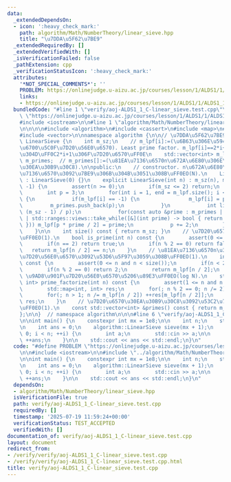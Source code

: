 ```yaml
---
data:
  _extendedDependsOn:
  - icon: ':heavy_check_mark:'
    path: algorithm/Math/NumberTheory/linear_sieve.hpp
    title: "\u7DDA\u5F62\u7BE9"
  _extendedRequiredBy: []
  _extendedVerifiedWith: []
  _isVerificationFailed: false
  _pathExtension: cpp
  _verificationStatusIcon: ':heavy_check_mark:'
  attributes:
    '*NOT_SPECIAL_COMMENTS*': ''
    PROBLEM: https://onlinejudge.u-aizu.ac.jp/courses/lesson/1/ALDS1/1/ALDS1_1_C
    links:
    - https://onlinejudge.u-aizu.ac.jp/courses/lesson/1/ALDS1/1/ALDS1_1_C
  bundledCode: "#line 1 \"verify/aoj-ALDS1_1_C-linear_sieve.test.cpp\"\n#define PROBLEM\
    \ \"https://onlinejudge.u-aizu.ac.jp/courses/lesson/1/ALDS1/1/ALDS1_1_C\"\n\n\
    #include <iostream>\n\n#line 1 \"algorithm/Math/NumberTheory/linear_sieve.hpp\"\
    \n\n\n\n#include <algorithm>\n#include <cassert>\n#include <map>\n#include <ranges>\n\
    #include <vector>\n\nnamespace algorithm {\n\n// \u7DDA\u5F62\u7BE9\uFF0E\nclass\
    \ LinearSieve {\n    int m_sz;\n    // m_lpf[i]:=(\u6B63\u306E\u5947\u65702*i+1\u306E\
    \u6700\u5C0F\u7D20\u56E0\u6570). Least prime factor. m_lpf[i]==2*i+1 \u306E\u3068\
    \u304D\uFF0C2*i+1\u306F\u7D20\u6570\uFF0E\n    std::vector<int> m_lpf;\n    std::vector<int>\
    \ m_primes;  // m_primes[]:=(\u81EA\u7136\u6570n\u672A\u6E80\u306E\u7D20\u6570\
    \u30EA\u30B9\u30C8).\n\npublic:\n    // constructor. n\u672A\u6E80\u306E\u81EA\
    \u7136\u6570\u3092\u7BE9\u306B\u304B\u3051\u308B\uFF0EO(N).\n    LinearSieve()\
    \ : LinearSieve(0) {}\n    explicit LinearSieve(int n) : m_sz(n), m_lpf(n / 2,\
    \ -1) {\n        assert(n >= 0);\n        if(m_sz <= 2) return;\n        m_primes.push_back(2);\n\
    \        int p = 3;\n        for(int i = 1, end = m_lpf.size(); i < end; ++i)\
    \ {\n            if(m_lpf[i] == -1) {\n                m_lpf[i] = p;\n       \
    \         m_primes.push_back(p);\n            }\n            int limit = std::min(m_lpf[i],\
    \ (m_sz - 1) / p);\n            for(const auto &prime : m_primes | std::ranges::views::drop(1)\
    \ | std::ranges::views::take_while([&](int prime) -> bool { return prime <= limit;\
    \ })) m_lpf[p * prime / 2] = prime;\n            p += 2;\n        }\n        m_primes.shrink_to_fit();\n\
    \    }\n\n    int size() const { return m_sz; }\n    // \u7D20\u6570\u5224\u5B9A\
    \uFF0EO(1).\n    bool is_prime(int n) const {\n        assert(0 <= n and n < size());\n\
    \        if(n == 2) return true;\n        if(n % 2 == 0) return false;\n     \
    \   return m_lpf[n / 2] == n;\n    }\n    // \u81EA\u7136\u6570n\u306E\u6700\u5C0F\
    \u7D20\u56E0\u6570\u3092\u53D6\u5F97\u3059\u308B\uFF0EO(1).\n    int lpf(int n)\
    \ const {\n        assert(0 <= n and n < size());\n        if(n < 2) return -1;\n\
    \        if(n % 2 == 0) return 2;\n        return m_lpf[n / 2];\n    }\n    //\
    \ \u9AD8\u901F\u7D20\u56E0\u6570\u5206\u89E3\uFF0EO(log N).\n    std::map<int,\
    \ int> prime_factorize(int n) const {\n        assert(1 <= n and n < size());\n\
    \        std::map<int, int> res;\n        for(; n % 2 == 0; n /= 2) ++res[2];\n\
    \        for(; n > 1; n /= m_lpf[n / 2]) ++res[m_lpf[n / 2]];\n        return\
    \ res;\n    }\n    // \u7D20\u6570\u30EA\u30B9\u30C8\u3092\u53C2\u7167\u3059\u308B\
    \uFF0EO(1).\n    const std::vector<int> &primes() const { return m_primes; }\n\
    };\n\n}  // namespace algorithm\n\n\n#line 6 \"verify/aoj-ALDS1_1_C-linear_sieve.test.cpp\"\
    \n\nint main() {\n    constexpr int mx = 1e8;\n\n    int n;\n    std::cin >> n;\n\
    \n    int ans = 0;\n    algorithm::LinearSieve sieve(mx + 1);\n    for(int i =\
    \ 0; i < n; ++i) {\n        int a;\n        std::cin >> a;\n\n        if(sieve.is_prime(a))\
    \ ++ans;\n    }\n\n    std::cout << ans << std::endl;\n}\n"
  code: "#define PROBLEM \"https://onlinejudge.u-aizu.ac.jp/courses/lesson/1/ALDS1/1/ALDS1_1_C\"\
    \n\n#include <iostream>\n\n#include \"../algorithm/Math/NumberTheory/linear_sieve.hpp\"\
    \n\nint main() {\n    constexpr int mx = 1e8;\n\n    int n;\n    std::cin >> n;\n\
    \n    int ans = 0;\n    algorithm::LinearSieve sieve(mx + 1);\n    for(int i =\
    \ 0; i < n; ++i) {\n        int a;\n        std::cin >> a;\n\n        if(sieve.is_prime(a))\
    \ ++ans;\n    }\n\n    std::cout << ans << std::endl;\n}\n"
  dependsOn:
  - algorithm/Math/NumberTheory/linear_sieve.hpp
  isVerificationFile: true
  path: verify/aoj-ALDS1_1_C-linear_sieve.test.cpp
  requiredBy: []
  timestamp: '2025-07-19 11:59:24+00:00'
  verificationStatus: TEST_ACCEPTED
  verifiedWith: []
documentation_of: verify/aoj-ALDS1_1_C-linear_sieve.test.cpp
layout: document
redirect_from:
- /verify/verify/aoj-ALDS1_1_C-linear_sieve.test.cpp
- /verify/verify/aoj-ALDS1_1_C-linear_sieve.test.cpp.html
title: verify/aoj-ALDS1_1_C-linear_sieve.test.cpp
---
```

